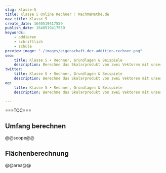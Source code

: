 ```yaml
---
slug: klasse-5
title: Klasse 5 Online Rechner | MachMaMathe.de
nav_title: Klasse 5
create_date: 1640519417559
publish_date: 1640519417559
keywords:
    - addieren
    - schriftlich
    - schule
preview_image: "./images/eigenschaft-der-addition-rechner.png"
seo:
    title: Klasse 5 ➤ Rechner, Grundlagen & Beispiele 
    description: Berechne das Skalarprodukt von zwei Vektoren mit unserem Rechner. Hausaufgaben ganz einfach überprüfen.
twitter:
    title: Klasse 5 ➤ Rechner, Grundlagen & Beispiele 
    description: Berechne das Skalarprodukt von zwei Vektoren mit unserem Rechner. Hausaufgaben ganz einfach überprüfen.
og:
    title: Klasse 5 ➤ Rechner, Grundlagen & Beispiele 
    description: Berechne das Skalarprodukt von zwei Vektoren mit unserem Rechner. Hausaufgaben ganz einfach überprüfen.

---
```


===TOC===

## Umfang berechnen

@@scope@@

## Flächenberechnung

@@area@@